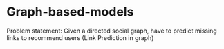 # Graph-based-models

Problem statement:
Given a directed social graph, have to predict missing links to recommend users (Link Prediction in graph)
